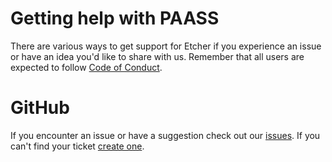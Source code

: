 # Getting help with PAASS
There are various ways to get support for Etcher if you experience an issue or
have an idea you'd like to share with us. Remember that all users are expected to follow 
[Code of Conduct](https://github.com/spaulaus/paass/blob/master/.github/CODE_OF_CONDUCT.md). 

# GitHub
If you encounter an issue or have a suggestion check out our [issues](https://github.com/spaulaus/paass/issues). 
If you can't find your ticket [create one](https://github.com/spaulaus/paass/issues/new/choose).
